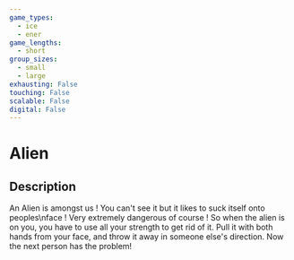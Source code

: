```yaml
---
game_types:
  - ice
  - ener
game_lengths:
  - short
group_sizes:
  - small
  - large
exhausting: False
touching: False
scalable: False
digital: False
---
```

# Alien

## Description
An Alien is amongst us ! You can't see it but it likes to suck itself onto peoples\nface ! Very extremely dangerous of course ! So when the alien is on you, you have to use all your strength to get rid of it. Pull it with both hands from your face, and throw it away in someone else's direction. Now the next person has the problem!
